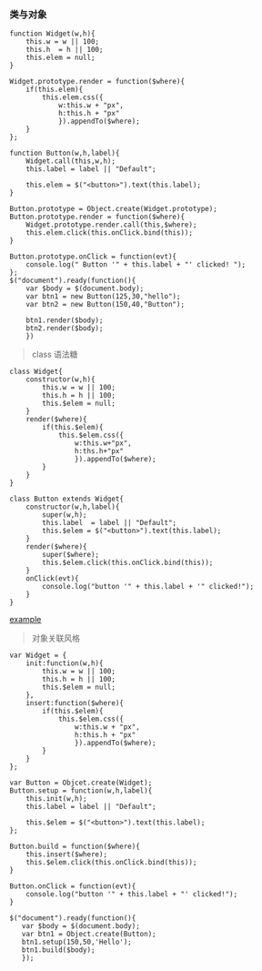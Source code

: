 ### 类与对象

    function Widget(w,h){
        this.w = w || 100;
        this.h  = h || 100;
        this.elem = null;
    }

    Widget.prototype.render = function($where){
        if(this.elem){
            this.elem.css({
                w:this.w + "px",
                h:this.h + "px"
                }).appendTo($where);
        }
    };

    function Button(w,h,label){
        Widget.call(this,w,h);
        this.label = label || "Default";

        this.elem = $("<button>").text(this.label);
    }

    Button.prototype = Object.create(Widget.prototype);
    Button.prototype.render = function($where){
        Widget.prototype.render.call(this,$where);
        this.elem.click(this.onClick.bind(this));
    }

    Button.prototype.onClick = function(evt){
        console.log(" Button '" + this.label + "' clicked! ");
    };
    $("document").ready(function(){
        var $body = $(document.body);
        var btn1 = new Button(125,30,"hello");
        var btn2 = new Button(150,40,"Button");

        btn1.render($body);
        btn2.render($body);
        })

> class 语法糖

    class Widget{
        constructor(w,h){
            this.w = w || 100;
            this.h = h || 100;
            this.$elem = null;
        }
        render($where){
            if(this.$elem){
                this.$elem.css({
                    w:this.w+"px",
                    h:ths.h+"px"
                    }).appendTo($where);
            }
        }
    }

    class Button extends Widget{
        constructor(w,h,label){
            super(w,h);
            this.label  = label || "Default";
            this.$elem = $("<button>").text(this.label);
        }
        render($where){
            super($where);
            this.$elem.click(this.onClick.bind(this));
        }
        onClick(evt){
            console.log("button '" + this.label + '" clicked!");
        }
    }

[example](../../es6/class/index.html)

> 对象关联风格

    var Widget = {
        init:function(w,h){
            this.w = w || 100;
            this.h = h || 100;
            this.$elem = null;
        },
        insert:function($where){
            if(this.$elem){
                this.$elem.css({
                    w:this.w + "px",
                    h:this.h + "px"
                    }).appendTo($where);
            }
        }
    };

    var Button = Objcet.create(Widget);
    Button.setup = function(w,h,label){
        this.init(w,h);
        this.label = label || "Default";

        this.$elem = $("<button>").text(this.label);
    };

    Button.build = function($where){
        this.insert($where);
        this.$elem.click(this.onClick.bind(this));
    }

    Button.onClick = function(evt){
        console.log("button '" + this.label + "' clicked!");
    }

    $("document").ready(function(){
       var $body = $(document.body);
       var btn1 = Object.create(Button);
       btn1.setup(150,50,'Hello');
       btn1.build($body);
       });
